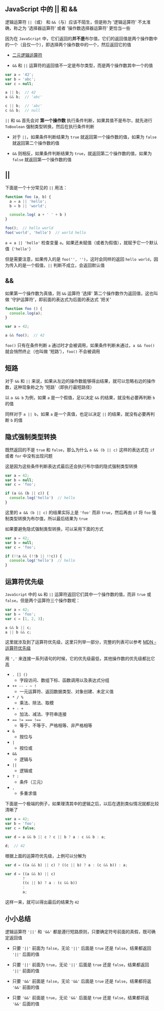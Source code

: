 ## JavaScript 中的 || 和 &&

逻辑运算符 `||`（或） 和 `&&`（与）应该不陌生，但是称为 '逻辑运算符' 不太准确，称之为 '选择器运算符' 或者 '操作数选择器运算符' 更恰当一些

因为在 `JavaScript` 中，它们返回的**并不是**布尔值，它们的返回值是两个操作数中的一个（且仅一个），即选择两个操作数中的一个，然后返回它的值

* [二元逻辑运算符](http://lzw.me/pages/ecmascript/#208)

* `&&` 和 `||` 运算符的返回值不一定是布尔类型，而是两个操作数其中一个的值


```js
var a = '42';
var b = 'abc';
var c = null;

a || b;  // 42
a && b;  // 'abc'

c || b;  // 'abc'
c && b;  // null
```

`||` 和 `&&` 首先会对 **第一个操作数** 执行条件判断，如果其值不是布尔，就先进行 `ToBoolean` 强制类型转换，然后在执行条件判断

* 对于 `||`，如果条件判断结果为 `true` 就返回第一个操作数的值，如果为 `false` 就返回第二个操作数的值

* `&&` 则相反，如果条件判断结果为 `true`，就返回第二个操作数的值，如果为 `false` 就返回第一个操作数的值




## ||


下面是一个十分常见的 `||` 用法：

```js
function foo (a, b) {
  a = a || 'hello';
  b = b || 'world';

  console.log( a + ' ' + b )
}

foo();  // hello world
foo('world', 'hello')  // world hello
```

`a = a || 'hello'` 检查变量 `a`，如果还未赋值（或者为假值），就赋予它一个默认值（`'hello'`）


但是需要注意，如果传入的是 `foo('', '')`，这时会同样的返回 `hello world`，因为传入的是一个假值，`||` 判断不成立，会返回默认值 


## &&

如果第一个操作数为真值，则 `&&` 运算符 '选择' 第二个操作数作为返回值，这也叫做 '守护运算符'，即前面的表达式为后面的表达式 '把关'

```js
function foo () {
  console.log(a);
}

var a = 42;

a && foo();  // 42
```

`foo()` 只有在条件判断 `a` 通过时才会被调用，如果条件判断未通过，`a && foo()` 就会悄然终止（也叫做 '短路'），`foo()` 不会被调用




## 短路

对于 `&&` 和 `||` 来说，如果从左边的操作数能够得出结果，就可以忽略右边的操作数，这种现象称之为 '短路'（即执行最短路径）

以 `a && b` 为例，如果 `a` 是一个假值，足以决定 `&&` 的结果，就没有必要再判断 `b` 的值

同样对于 `a || b`，如果 `a` 是一个真值，也足以决定 `||` 的结果，就没有必要再判断 `b` 的值




## 隐式强制类型转换

既然返回的不是 `true` 和 `false`，那么为什么 `a && (b || c)` 这样的表达式在 `if` 或者 `for` 中没有出现问题

这是因为这些条件判断表达式最后还会执行布尔值的隐式强制类型转换

```js
var a = 42;
var b = null;
var c = 'foo';

if (a && (b || c)) {
  console.log('hello')  // hello
}
```

这里的 `a && (b || c)` 的结果实际上是 `'foo'` 而非 `true`，然后再由 `if` 将 `foo` 强制类型转换为布尔值，所以最后结果为 `true`

如果要避免隐式强制类型转换，可以采用下面的方式

```js
var a = 42;
var b = null;
var c = 'foo';

if (!!a && (!!b || !!c)) {
  console.log('hello')  // hello
}
```


## 运算符优先级

`JavaScript` 中的 `&&` 和 `||` 运算符返回它们其中一个操作数的值，而非 `true` 或 `false`，但是两个运算符三个操作数呢：

```js
var a = 42;
var b = 'foo';
var c = [1, 2, 3];

a && b || c;
a || b && c;
```

这里就涉及到了运算符优先级，这里只列举一部分，完整的列表可以参考 [MDN - 运算符优先级](https://developer.mozilla.org/zh-CN/docs/Web/JavaScript/Reference/Operators/Operator_Precedence)

用 `','` 来连接一系列语句的时候，它的优先级最低，其他操作数的优先级都比它高


* `. [] ()`
  * 字段访问、数组下标、函数调用以及表达式分组
* `++ -- - ~ !`
  * 一元运算符、返回数据类型、对象创建、未定义值
* `* / %`
  * 乘法、除法、取模
* `+ - +`
  * 加法、减法、字符串连接
* `== != === !==`
  * 等于、不等于、严格相等、非严格相等
* `&`
  * 按位与
* `|`
  * 按位或
* `&&`
  * 逻辑与
* `||`
  * 逻辑或
* `? :`
  * 条件（三元）
* `,`
  * 多重求值




下面是一个极端的例子，如果理清其中的逻辑之后，以后在遇到类似情况就都比较清晰了

```js
var a = 42;
var b = 'foo';
var c = false;

var d = a && b || c ? c || b ? a : c && b : a;

d;  // 42
```

根据上面的运算符优先级，上例可以分解为

```js
var d = ((a && b) || c) ? ((c || b) ? a : (c && b)) : a;

var d = ((a && b) || c) 
        ? 
        ((c || b) ? a : (c && b)) 
        : 
        a;
```

这样一来，就可以得出最后的结果为 `42`

## 小小总结

逻辑运算符 `'||'` 和 `'&&'` 都是遵行短路原则，只要确定符号前面的真假，既可确定返回值

* 只要 `'||'` 前面为 `false`，无论 `'||'` 后面是 `true` 还是 `false`，结果都返回 `'||'` 后面的值

* 只要 `'||'` 前面为 `true`，无论 `'||'` 后面是 `true` 还是 `false`，结果都返回 `'||'` 前面的值

* 只要 `'&&'` 前面是 `false`，无论 `'&&'` 后面是 `true` 还是 `false`，结果都将返 `'&&'` 前面的值

* 只要 `'&&'` 前面是 `true`，无论 `'&&'` 后面是 `true` 还是 `false`，结果都将返 `'&&'` 后面的值


